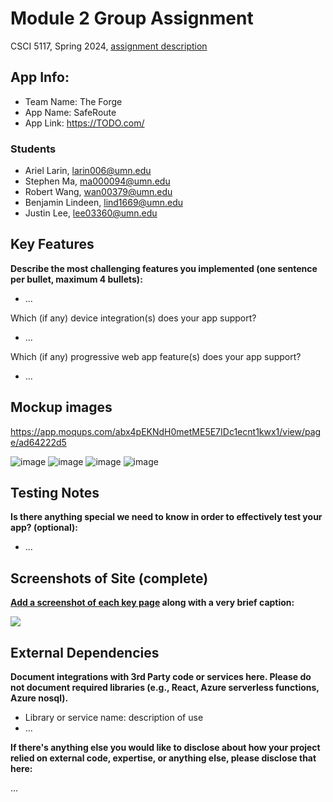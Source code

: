 # Module 2 Group Assignment

CSCI 5117, Spring 2024, [assignment description](https://canvas.umn.edu/courses/413159/pages/project-2)

## App Info:

* Team Name: The Forge
* App Name: SafeRoute
* App Link: <https://TODO.com/>

### Students

* Ariel Larin, larin006@umn.edu
* Stephen Ma, ma000094@umn.edu
* Robert Wang, wan00379@umn.edu
* Benjamin Lindeen, lind1669@umn.edu
* Justin Lee, lee03360@umn.edu


## Key Features

**Describe the most challenging features you implemented
(one sentence per bullet, maximum 4 bullets):**

* ...

Which (if any) device integration(s) does your app support?

* ...

Which (if any) progressive web app feature(s) does your app support?

* ...



## Mockup images

https://app.moqups.com/abx4pEKNdH0metME5E7IDc1ecnt1kwx1/view/page/ad64222d5

![image](https://github.com/csci5117s24/project-2-forge/assets/96703864/eb1eddac-5a2c-4ac1-bfe5-208374bc1c93)
![image](https://github.com/csci5117s24/project-2-forge/assets/96703864/181c0069-f49d-43a5-b251-aadd7c785879)
![image](https://github.com/csci5117s24/project-2-forge/assets/96703864/9ae3c281-79c2-497a-b146-6eea1eead63c)
![image](https://github.com/csci5117s24/project-2-forge/assets/96703864/d5de5e41-877b-44a4-8d2d-026bf9db2b25)

## Testing Notes

**Is there anything special we need to know in order to effectively test your app? (optional):**

* ...



## Screenshots of Site (complete)

**[Add a screenshot of each key page](https://stackoverflow.com/questions/10189356/how-to-add-screenshot-to-readmes-in-github-repository)
along with a very brief caption:**

![](https://media.giphy.com/media/o0vwzuFwCGAFO/giphy.gif)



## External Dependencies

**Document integrations with 3rd Party code or services here.
Please do not document required libraries (e.g., React, Azure serverless functions, Azure nosql).**

* Library or service name: description of use
* ...

**If there's anything else you would like to disclose about how your project
relied on external code, expertise, or anything else, please disclose that
here:**

...
